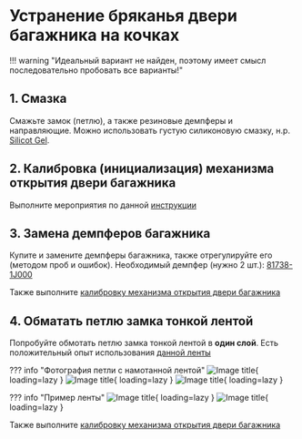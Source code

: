 # Устранение бряканья двери багажника на кочках

!!! warning "Идеальный вариант не найден, поэтому имеет смысл последовательно пробовать все варианты!"

## 1. Смазка

Смажьте замок (петлю), а также резиновые демпферы и направляющие. Можно использовать густую силиконовую смазку, н.р. [Silicot Gel](https://ozon.ru/t/wWbTI2B).

## 2. Калибровка (инициализация) механизма открытия двери багажника

Выполните мероприятия по данной [инструкции](5-th_door_calibraton.md)

## 3. Замена демпферов багажника

Купите и замените демпферы багажника, также отрегулируйте его (методом проб и ошибок). 
Необходимый демпфер (нужно 2 шт.): [81738-1J000](https://ozon.ru/t/CPfBoGU)

Также выполните [калибровку механизма открытия двери багажника](5-th_door_calibraton.md)

## 4. Обматать петлю замка тонкой лентой

Попробуйте обмотать петлю замка тонкой лентой в **один слой**. Есть положительный опыт использования [данной ленты](https://ozon.ru/t/Gv2zLKS)

??? info "Фотография петли с намотанной лентой"
    ![Image title](../../images/5-th-1.jpg){ loading=lazy }
    ![Image title](../../images/5-th-2.jpg){ loading=lazy }
    ![Image title](../../images/photo_2025-10-28_17-55-44_1.jpg){ loading=lazy }

??? info "Пример ленты"
    ![Image title](../../images/5-th-0.jpg){ loading=lazy }
    ![Image title](../../images/photo_2025-10-28_17-55-44.jpg){ loading=lazy }

Также выполните [калибровку механизма открытия двери багажника](5-th_door_calibraton.md)